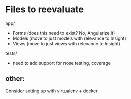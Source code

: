 # Files to reevaluate
app/
- Forms (does this need to exist? No, Angularize it)
- Models (move to just models with relevance to Insight)
- Views (move to just views with relevance to Insight)


tests/
- need to add support for nose testing, coverage


## other:
Consider setting up with virtualenv + docker
